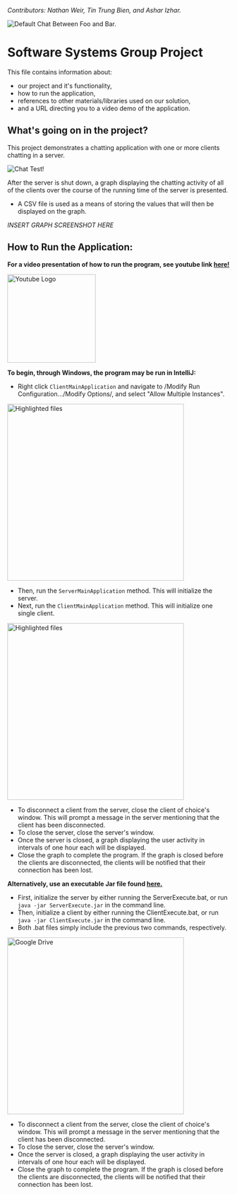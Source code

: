 *Contributors: Nathan Weir, Tin Trung Bien, and Ashar Izhar.*

![Default Chat Between Foo and Bar.](https://i.imgur.com/kUgcKAp.png)

# Software Systems Group Project
This file contains information about:
- our project and it's functionality,
- how to run the application,
- references to other materials/libraries used on our solution,
- and a URL directing you to a video demo of the application.

## What's going on in the project?
This project demonstrates a chatting application with one or more clients chatting in a server. 

![Chat Test!](https://media2.giphy.com/media/PK6K4HuWi7HNHXF3Ht/giphy.gif?cid=790b76114ff2618cc7e9eac4521ef89bd918c6f4095b1289&rid=giphy.gif&ct=g)

After the server is shut down, a graph displaying the chatting activity of all of the clients over the course of the running time of the server is presented. 
- A CSV file is used as a means of storing the values that will then be displayed on the graph. 

*INSERT GRAPH SCREENSHOT HERE*

## How to Run the Application:

**For a video presentation of how to run the program, see youtube link [here!](https://www.youtube.com/watch?v=dQw4w9WgXcQ)**

[<img src="https://www.freeiconspng.com/thumbs/youtube-logo-png/hd-youtube-logo-png-transparent-background-20.png" alt="Youtube Logo" width="200"/>](https://www.youtube.com/watch?v=dQw4w9WgXcQ)

**To begin, through Windows, the program may be run in IntelliJ:**
- Right click `ClientMainApplication` and navigate to /Modify Run Configuration.../Modify Options/, and select "Allow Multiple Instances".

<img src="https://i.imgur.com/GH7DwIw.png" alt="Highlighted files" width="400"/>

- Then, run the `ServerMainApplication` method. This will initialize the server.
- Next, run the `ClientMainApplication` method. This will initialize one single client.

<img src="https://i.imgur.com/xqI77aq.png" alt="Highlighted files" width="400"/>

- To disconnect a client from the server, close the client of choice's window. This will prompt a message in the server mentioning that the client has been disconnected.
- To close the server, close the server's window. 
- Once the server is closed, a graph displaying the user activity in intervals of one hour each will be displayed.
- Close the graph to complete the program. If the graph is closed before the clients are disconnected, the clients will be notified that their connection has been lost.

**Alternatively, use an executable Jar file found [here.](https://drive.google.com/drive/folders/1qcNNLoXyQnWAwGEZZL4OOepyXH4zNhBS?usp=sharing)**

- First, initialize the server by either running the ServerExecute.bat, or run `java -jar ServerExecute.jar` in the command line.
- Then, initialize a client by either running the ClientExecute.bat, or run `java -jar ClientExecute.jar` in the command line.
- Both .bat files simply include the previous two commands, respectively.

<img src="https://i.imgur.com/a2hRTz8.png" alt="Google Drive" width="400"/>

- To disconnect a client from the server, close the client of choice's window. This will prompt a message in the server mentioning that the client has been disconnected.
- To close the server, close the server's window. 
- Once the server is closed, a graph displaying the user activity in intervals of one hour each will be displayed.
- Close the graph to complete the program. If the graph is closed before the clients are disconnected, the clients will be notified that their connection has been lost.

